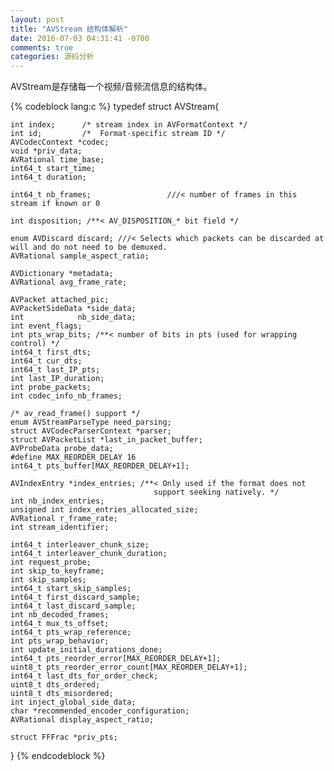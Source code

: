 ```yaml
---
layout: post
title: "AVStream 结构体解析"
date: 2016-07-03 04:31:41 -0700
comments: true
categories: 源码分析
---
```

AVStream是存储每一个视频/音频流信息的结构体。
<!--more-->

{% codeblock lang:c %}
typedef struct AVStream{

    int index;    	/* stream index in AVFormatContext */
    int id;			/*  Format-specific stream ID */
    AVCodecContext *codec;
    void *priv_data;
    AVRational time_base;
    int64_t start_time;
    int64_t duration;

    int64_t nb_frames;                 ///< number of frames in this stream if known or 0

    int disposition; /**< AV_DISPOSITION_* bit field */

    enum AVDiscard discard; ///< Selects which packets can be discarded at will and do not need to be demuxed.
    AVRational sample_aspect_ratio;

    AVDictionary *metadata;
    AVRational avg_frame_rate;

    AVPacket attached_pic;
    AVPacketSideData *side_data;
    int            nb_side_data;
    int event_flags;
    int pts_wrap_bits; /**< number of bits in pts (used for wrapping control) */
    int64_t first_dts;
    int64_t cur_dts;
    int64_t last_IP_pts;
    int last_IP_duration;
    int probe_packets;
    int codec_info_nb_frames;

    /* av_read_frame() support */
    enum AVStreamParseType need_parsing;
    struct AVCodecParserContext *parser;
    struct AVPacketList *last_in_packet_buffer;
    AVProbeData probe_data;
	#define MAX_REORDER_DELAY 16
    int64_t pts_buffer[MAX_REORDER_DELAY+1];

    AVIndexEntry *index_entries; /**< Only used if the format does not
                                    support seeking natively. */
    int nb_index_entries;
    unsigned int index_entries_allocated_size;
    AVRational r_frame_rate;
    int stream_identifier;

    int64_t interleaver_chunk_size;
    int64_t interleaver_chunk_duration;
    int request_probe;
    int skip_to_keyframe;
    int skip_samples;
    int64_t start_skip_samples;
    int64_t first_discard_sample;
    int64_t last_discard_sample;
    int nb_decoded_frames;
    int64_t mux_ts_offset;
    int64_t pts_wrap_reference;
    int pts_wrap_behavior;
    int update_initial_durations_done;
    int64_t pts_reorder_error[MAX_REORDER_DELAY+1];
    uint8_t pts_reorder_error_count[MAX_REORDER_DELAY+1];
    int64_t last_dts_for_order_check;
    uint8_t dts_ordered;
    uint8_t dts_misordered;
    int inject_global_side_data;
    char *recommended_encoder_configuration;
    AVRational display_aspect_ratio;

    struct FFFrac *priv_pts;

}
{% endcodeblock %}